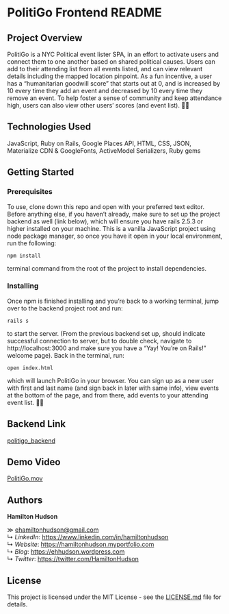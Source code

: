 # PolitiGo Frontend README

## Project Overview

PolitiGo is a NYC Political event lister SPA, in an effort to activate users and connect them to one another based on shared political causes. Users can add to their attending list from all events listed, and can view relevant details including the mapped location pinpoint. As a fun incentive, a user has a “humanitarian goodwill score” that starts out at 0, and is increased by 10 every time they add an event and decreased by 10 every time they remove an event. To help foster a sense of community and keep attendance high, users can also view other users’ scores (and event list). ✊🏻

## Technologies Used

JavaScript, Ruby on Rails, Google Places API, HTML, CSS, JSON, Materialize CDN & GoogleFonts, ActiveModel Serializers, Ruby gems

## Getting Started

### Prerequisites
To use, clone down this repo and open with your preferred text editor. Before anything else, if you haven’t already, make sure to set up the project backend as well (link below), which will ensure you have rails 2.5.3 or higher installed on your machine. This is a vanilla JavaScript project using node package manager, so once you have it open in your local environment, run the following: 

`npm install`

terminal command from the root of the project to install dependencies. 

### Installing
Once npm is finished installing and you’re back to a working terminal, jump over to the backend project root and run:

`rails s`

to start the server. (From the previous backend set up, should indicate successful connection to server, but to double check, navigate to http://localhost:3000 and make sure you have a “Yay! You’re on Rails!” welcome page). Back in the terminal, run:

`open index.html`

which will launch PolitiGo in your browser. You can sign up as a new user with first and last name (and sign back in later with same info), view events at the bottom of the page, and from there, add events to your attending event list. 👍🏼

## Backend Link

[politigo_backend](https://github.com/ehamiltonhudson/politigo_backend)

## Demo Video

[PolitiGo.mov](https://drive.google.com/file/d/1eXNeKp4y4GuBRNGw6EdKM_0191XIzOVq/view)

## Authors

**Hamilton Hudson**

≫ ehamiltonhudson@gmail.com<br/>
↳ *LinkedIn*: https://www.linkedin.com/in/hamiltonhudson<br/>
↳ *Website*: https://hamiltonhudson.myportfolio.com<br/>
↳ *Blog*: https://ehhudson.wordpress.com<br/>
↳ *Twitter*: https://twitter.com/HamiltonHudson

## License

This project is licensed under the MIT License - see the [LICENSE.md](/LICENSE) file for details.
